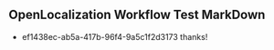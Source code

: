 ## OpenLocalization Workflow Test MarkDown
* ef1438ec-ab5a-417b-96f4-9a5c1f2d3173 thanks!

<!--HONumber=Jul16_HO4-->


